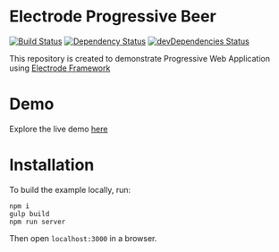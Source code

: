 # Electrode Progressive Beer

[![Build Status][travis-image]][travis-url] [![Dependency Status][daviddm-image]][daviddm-url] [![devDependencies Status][daviddm-image]][daviddm-dev-url]

This repository is created to demonstrate Progressive Web Application using [Electrode Framework](https://github.com/electrode-io)

# Demo
Explore the live demo [here](https://electrode-progressive-beer.herokuapp.com/)

# Installation
To build the example locally, run:
```
npm i
gulp build
npm run server
```
Then open `localhost:3000` in a browser.

[travis-image]: https://travis-ci.org/electrode-samples/electrode-progressive-beer.svg?branch=master
[travis-url]: https://travis-ci.org/electrode-samples/electrode-progressive-beer
[daviddm-image]: https://david-dm.org/electrode-samples/electrode-progressive-beer.svg?theme=shields.io
[daviddm-url]: https://david-dm.org/electrode-samples/electrode-progressive-beer
[daviddm-dev-url]: https://david-dm.org/electrode-samples/electrode-progressive-beer?type=dev
